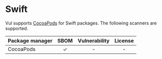 # Swift

Vul supports [CocoaPods][cocoapods] for Swift packages.
The following scanners are supported.

| Package manager | SBOM  | Vulnerability | License |
| --------------- | :---: | :-----------: | :-----: |
| CocoaPods       |   ✓   |       -       |    -    |

[cocoapods]: https://cocoapods.org/